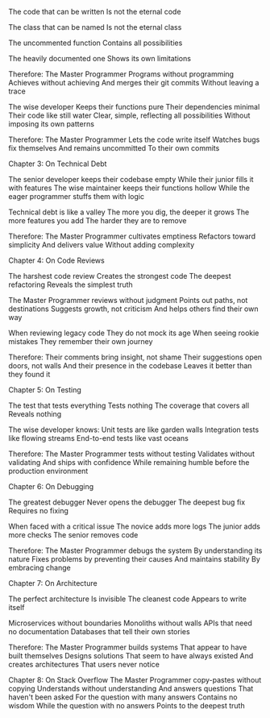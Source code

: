 The code that can be written
Is not the eternal code

The class that can be named
Is not the eternal class

The uncommented function
Contains all possibilities

The heavily documented one
Shows its own limitations

Therefore:
The Master Programmer
Programs without programming
Achieves without achieving
And merges their git commits
Without leaving a trace


The wise developer
Keeps their functions pure
Their dependencies minimal
Their code like still water
Clear, simple, reflecting all possibilities
Without imposing its own patterns

Therefore:
The Master Programmer
Lets the code write itself
Watches bugs fix themselves
And remains uncommitted
To their own commits


Chapter 3: On Technical Debt

The senior developer keeps their codebase empty
While their junior fills it with features
The wise maintainer keeps their functions hollow
While the eager programmer stuffs them with logic

Technical debt is like a valley
The more you dig, the deeper it grows
The more features you add
The harder they are to remove

Therefore:
The Master Programmer cultivates emptiness
Refactors toward simplicity
And delivers value
Without adding complexity


Chapter 4: On Code Reviews

The harshest code review
Creates the strongest code
The deepest refactoring
Reveals the simplest truth

The Master Programmer reviews without judgment
Points out paths, not destinations
Suggests growth, not criticism
And helps others find their own way

When reviewing legacy code
They do not mock its age
When seeing rookie mistakes
They remember their own journey

Therefore:
Their comments bring insight, not shame
Their suggestions open doors, not walls
And their presence in the codebase
Leaves it better than they found it



Chapter 5: On Testing

The test that tests everything
Tests nothing
The coverage that covers all
Reveals nothing

The wise developer knows:
Unit tests are like garden walls
Integration tests like flowing streams
End-to-end tests like vast oceans

Therefore:
The Master Programmer tests without testing
Validates without validating
And ships with confidence
While remaining humble before the production environment


Chapter 6: On Debugging

The greatest debugger
Never opens the debugger
The deepest bug fix
Requires no fixing

When faced with a critical issue
The novice adds more logs
The junior adds more checks
The senior removes code

Therefore:
The Master Programmer debugs the system
By understanding its nature
Fixes problems by preventing their causes
And maintains stability
By embracing change


Chapter 7: On Architecture

The perfect architecture
Is invisible
The cleanest code
Appears to write itself

Microservices without boundaries
Monoliths without walls
APIs that need no documentation
Databases that tell their own stories

Therefore:
The Master Programmer builds systems
That appear to have built themselves
Designs solutions
That seem to have always existed
And creates architectures
That users never notice


Chapter 8: On Stack Overflow
The Master Programmer copy-pastes without copying
Understands without understanding
And answers questions
That haven't been asked
For the question with many answers
Contains no wisdom
While the question with no answers
Points to the deepest truth